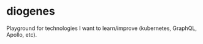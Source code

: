 # diogenes

Playground for technologies I want to learn/improve (kubernetes, GraphQL, Apollo, etc).

